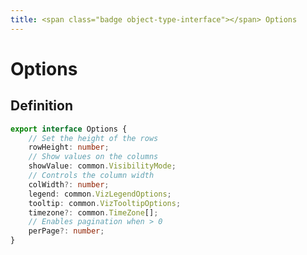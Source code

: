 ```yaml
---
title: <span class="badge object-type-interface"></span> Options
---
```

# <span class="badge object-type-interface"></span> Options

## Definition

```typescript
export interface Options {
	// Set the height of the rows
	rowHeight: number;
	// Show values on the columns
	showValue: common.VisibilityMode;
	// Controls the column width
	colWidth?: number;
	legend: common.VizLegendOptions;
	tooltip: common.VizTooltipOptions;
	timezone?: common.TimeZone[];
	// Enables pagination when > 0
	perPage?: number;
}

```
